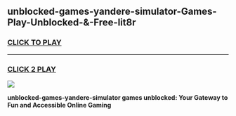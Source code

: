 
## unblocked-games-yandere-simulator-Games-Play-Unblocked-&-Free-lit8r
<h3>
<a href="https://premium76.site?title=unblocked-games-yandere-simulator&ref=24A">CLICK TO PLAY</a></h3>
<hr>

<h3>
<a href="https://premium76.site?title=unblocked-games-yandere-simulator&ref=24A">CLICK 2 PLAY</a>
  
</h3>

<a href="https://premium76.site?title=unblocked-games-yandere-simulator&ref=24A"><img src="https://clearcache.store/games.png"></a>


**unblocked-games-yandere-simulator games unblocked: Your Gateway to Fun and Accessible Online Gaming**
